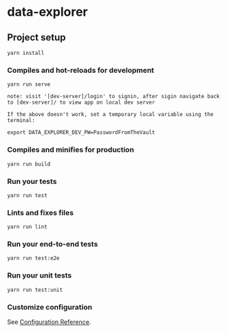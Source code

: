 # data-explorer

## Project setup
```
yarn install
```

### Compiles and hot-reloads for development
```
yarn run serve

note: visit '[dev-server]/login' to signin, after sigin navigate back to [dev-server]/ to view app on local dev server 

If the above doesn't work, set a temporary local variable using the terminal:

export DATA_EXPLORER_DEV_PW=PasswordFromTheVault
```

### Compiles and minifies for production
```
yarn run build
```

### Run your tests
```
yarn run test
```

### Lints and fixes files
```
yarn run lint
```

### Run your end-to-end tests
```
yarn run test:e2e
```

### Run your unit tests
```
yarn run test:unit
```

### Customize configuration
See [Configuration Reference](https://cli.vuejs.org/config/).
